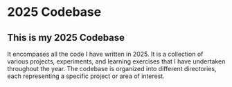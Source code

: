 # 2025 Codebase

## This is my 2025 Codebase

It encompases all the code I have written in 2025. It is a collection of various projects, experiments, and learning exercises that I have undertaken throughout the year. The codebase is organized into different directories, each representing a specific project or area of interest.
